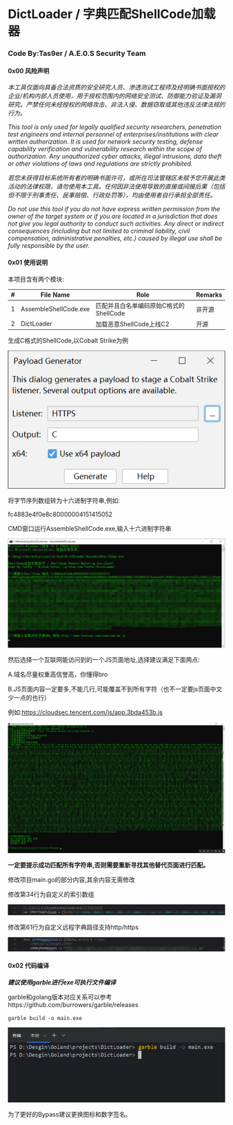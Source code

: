 # DictLoader / 字典匹配ShellCode加载器

### Code By:Tas9er / A.E.0.S Security Team

#### 0x00 风险声明

*本工具仅面向具备合法资质的安全研究人员、渗透测试工程师及经明确书面授权的企业/机构内部人员使用，用于授权范围内的网络安全测试、防御能力验证及漏洞研究。严禁任何未经授权的网络攻击、非法入侵、数据窃取或其他违反法律法规的行为。*

*This tool is only used for legally qualified security researchers, penetration test engineers and internal personnel of enterprises/institutions with clear written authorization. It is used for network security testing, defense capability verification and vulnerability research within the scope of authorization. Any unauthorized cyber attacks, illegal intrusions, data theft or other violations of laws and regulations are strictly prohibited.*

*若您未获得目标系统所有者的明确书面许可，或所在司法管辖区未赋予您开展此类活动的法律权限，请勿使用本工具。任何因非法使用导致的直接或间接后果（包括但不限于刑事责任、民事赔偿、行政处罚等），均由使用者自行承担全部责任。*

*Do not use this tool if you do not have express written permission from the owner of the target system or if you are located in a jurisdiction that does not give you legal authority to conduct such activities. Any direct or indirect consequences (including but not limited to criminal liability, civil compensation, administrative penalties, etc.) caused by illegal use shall be fully responsible by the user.*

#### 0x01 使用说明

本项目含有两个模块:

| #    | File Name             | Role                                   | Remarks |
| ---- | --------------------- | -------------------------------------- | ------- |
| 1    | AssembleShellCode.exe | 匹配并且白名单编码原始C格式的ShellCode | 非开源  |
| 2    | DictLoader            | 加载恶意ShellCode上线C2                | 开源    |

生成C格式的ShellCode,以Cobalt Strike为例

![0](image\0.png)

将字节序列数组转为十六进制字符串,例如:

fc4883e4f0e8c80000004151415052

CMD窗口运行AssembleShellCode.exe,输入十六进制字符串

![1](/image/1.png)

然后选择一个互联网能访问到的一个JS页面地址,选择建议满足下面两点:

A.域名尽量权重高信誉高，你懂得bro

B.JS页面内容一定要多,不能几行,可能覆盖不到所有字符（也不一定要js页面中文少一点的也行）

例如:https://cloudsec.tencent.com/js/app.3bda453b.js

![2](/image/2.png)

**一定要提示成功匹配所有字符串,否则需要重新寻找其他替代页面进行匹配。**

修改项目main.go的部分内容,其余内容无需修改

修改第34行为自定义的索引数组

![3](/image/3.png)

修改第61行为自定义远程字典路径支持http/https

![4](/image/4.png)



#### 0x02 代码编译

***建议使用garble进行exe可执行文件编译***

garble和golang版本对应关系可以参考https://github.com/burrowers/garble/releases

```
garble build -o main.exe
```

![5](/image/5.png)

为了更好的Bypass建议更换图标和数字签名。
